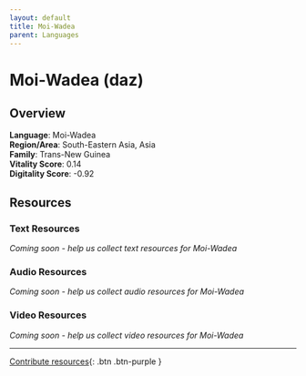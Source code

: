 ```yaml
---
layout: default
title: Moi-Wadea
parent: Languages
---
```


# Moi-Wadea (daz)

## Overview

**Language**: Moi-Wadea  
**Region/Area**: South-Eastern Asia, Asia  
**Family**: Trans-New Guinea  
**Vitality Score**: 0.14  
**Digitality Score**: -0.92  

## Resources

### Text Resources
*Coming soon - help us collect text resources for Moi-Wadea*

### Audio Resources
*Coming soon - help us collect audio resources for Moi-Wadea*

### Video Resources
*Coming soon - help us collect video resources for Moi-Wadea*

---

[Contribute resources](https://fairtrain.github.io/){: .btn .btn-purple }
